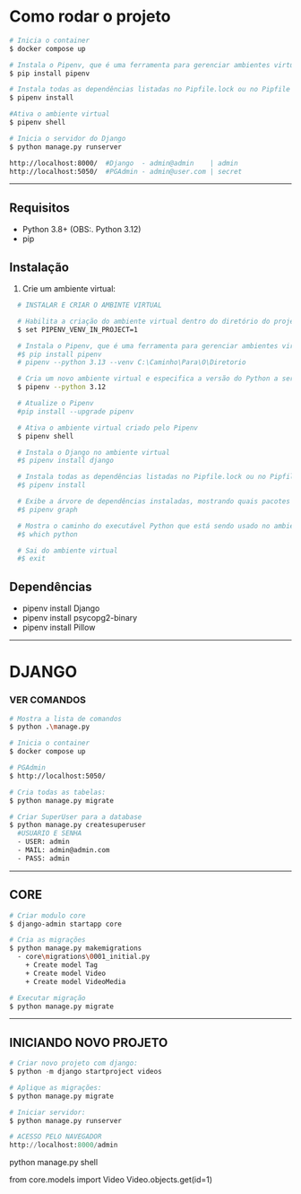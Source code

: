 # Como rodar o projeto

``` bash
# Inicia o container
$ docker compose up

# Instala o Pipenv, que é uma ferramenta para gerenciar ambientes virtuais e dependências em projetos Python
$ pip install pipenv

# Instala todas as dependências listadas no Pipfile.lock ou no Pipfile
$ pipenv install

#Ativa o ambiente virtual
$ pipenv shell

# Inicia o servidor do Django
$ python manage.py runserver

http://localhost:8000/  #Django  - admin@admin    | admin
http://localhost:5050/  #PGAdmin - admin@user.com | secret
```

---

## Requisitos
- Python 3.8+ (OBS:. Python 3.12)
- pip

## Instalação
1. Crie um ambiente virtual:

```bash
  # INSTALAR E CRIAR O AMBINTE VIRTUAL

  # Habilita a criação do ambiente virtual dentro do diretório do projeto
  $ set PIPENV_VENV_IN_PROJECT=1

  # Instala o Pipenv, que é uma ferramenta para gerenciar ambientes virtuais e dependências em projetos Python
  #$ pip install pipenv
  # pipenv --python 3.13 --venv C:\Caminho\Para\O\Diretorio

  # Cria um novo ambiente virtual e especifica a versão do Python a ser utilizada (3.12)
  $ pipenv --python 3.12

  # Atualize o Pipenv
  #pip install --upgrade pipenv

  # Ativa o ambiente virtual criado pelo Pipenv
  $ pipenv shell

  # Instala o Django no ambiente virtual
  #$ pipenv install django

  # Instala todas as dependências listadas no Pipfile.lock ou no Pipfile
  #$ pipenv install

  # Exibe a árvore de dependências instaladas, mostrando quais pacotes estão no ambiente
  #$ pipenv graph

  # Mostra o caminho do executável Python que está sendo usado no ambiente virtual
  #$ which python

  # Sai do ambiente virtual
  #$ exit
```

## Dependências

  - pipenv install Django
  - pipenv install psycopg2-binary
  - pipenv install Pillow

---
# DJANGO

### VER COMANDOS

``` bash
# Mostra a lista de comandos
$ python .\manage.py

# Inicia o container
$ docker compose up

# PGAdmin
$ http://localhost:5050/

# Cria todas as tabelas:
$ python manage.py migrate

# Criar SuperUser para a database
$ python manage.py createsuperuser
  #USUARIO E SENHA
  - USER: admin
  - MAIL: admin@admin.com
  - PASS: admin
```

---

## CORE

``` bash
# Criar modulo core
$ django-admin startapp core

# Cria as migrações
$ python manage.py makemigrations
  - core\migrations\0001_initial.py
    + Create model Tag
    + Create model Video
    + Create model VideoMedia

# Executar migração
$ python manage.py migrate
```
---

## INICIANDO NOVO PROJETO

```Python
# Criar novo projeto com django:
$ python -m django startproject videos

# Aplique as migrações:
$ python manage.py migrate

# Iniciar servidor:
$ python manage.py runserver

# ACESSO PELO NAVEGADOR
http://localhost:8000/admin
```

python manage.py shell 

from core.models import Video
Video.objects.get(id=1)